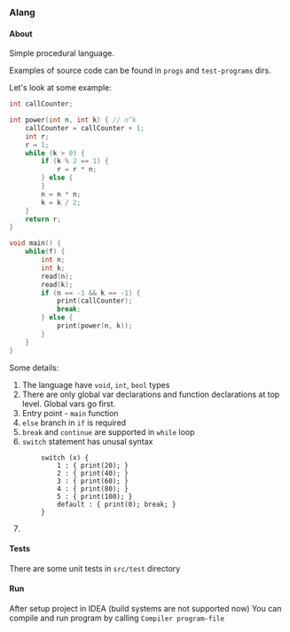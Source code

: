 ### Alang

#### About

Simple procedural language.

Examples of source code can be found in `progs` and `test-programs` dirs.

Let's look at some example:

```c
int callCounter;

int power(int n, int k) { // n^k
    callCounter = callCounter + 1;
    int r;
    r = 1;
    while (k > 0) {
        if (k % 2 == 1) {
            r = r * n;
        } else {
        }
        n = n * n;
        k = k / 2;
    }
    return r;
}

void main() {
    while(f) {
        int n;
        int k;
        read(n);
        read(k);
        if (n == -1 && k == -1) {
            print(callCounter);
            break;
        } else {
            print(power(n, k));
        }
    }
}
```

Some details:

1. The language have `void`, `int`, `bool` types
2. There are only global var declarations and function declarations at top level. Global vars go first.
2. Entry point - `main` function
3. `else` branch in `if` is required
4. `break` and `continue` are supported in `while` loop
5. `switch` statement has unusal syntax
```
        switch (x) {
            1 : { print(20); }
            2 : { print(40); }
            3 : { print(60); }
            4 : { print(80); }
            5 : { print(100); }
            default : { print(0); break; }
        }
```
7.


#### Tests
There are some unit tests in `src/test` directory


#### Run
After setup project in IDEA (build systems are not supported now)
You can compile and run program by calling `Compiler program-file`